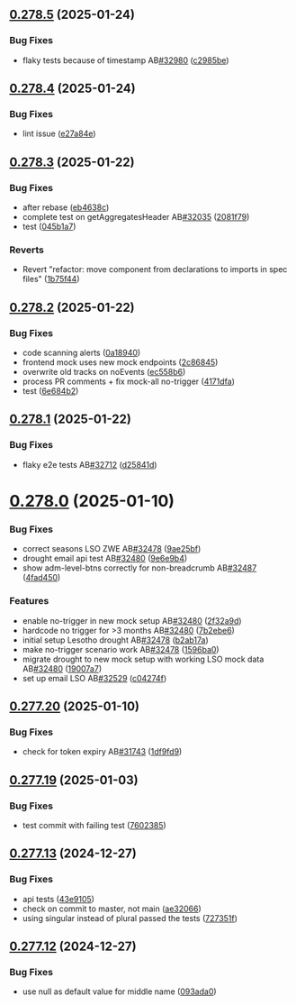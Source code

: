 ## [0.278.5](https://github.com/rodekruis/IBF-system/compare/v0.278.4...v0.278.5) (2025-01-24)


### Bug Fixes

* flaky tests because of timestamp AB[#32980](https://github.com/rodekruis/IBF-system/issues/32980) ([c2985be](https://github.com/rodekruis/IBF-system/commit/c2985bedd2d7182291ba2fa92eb8d998ceb21dca))



## [0.278.4](https://github.com/rodekruis/IBF-system/compare/v0.278.3...v0.278.4) (2025-01-24)


### Bug Fixes

* lint issue ([e27a84e](https://github.com/rodekruis/IBF-system/commit/e27a84e579b02f37244f08bda233114d2e7fce38))



## [0.278.3](https://github.com/rodekruis/IBF-system/compare/v0.278.2...v0.278.3) (2025-01-22)


### Bug Fixes

* after rebase ([eb4638c](https://github.com/rodekruis/IBF-system/commit/eb4638cc41dced31e1602e8d9b4e49c3b9beed14))
* complete test on getAggregatesHeader AB[#32035](https://github.com/rodekruis/IBF-system/issues/32035) ([2081f79](https://github.com/rodekruis/IBF-system/commit/2081f79480c4890e3edf998212e6a5ee4d5d32aa))
* test ([045b1a7](https://github.com/rodekruis/IBF-system/commit/045b1a74726ceabca074a467d689d24d065ef903))


### Reverts

* Revert "refactor: move component from declarations to imports in spec files" ([1b75f44](https://github.com/rodekruis/IBF-system/commit/1b75f44ac4d6cc3152a6ae22a2ac181900a194fd))



## [0.278.2](https://github.com/rodekruis/IBF-system/compare/v0.278.1...v0.278.2) (2025-01-22)


### Bug Fixes

* code scanning alerts ([0a18940](https://github.com/rodekruis/IBF-system/commit/0a18940b55d3d8cf5db501da20195dbcca8333ed))
* frontend mock uses new mock endpoints ([2c86845](https://github.com/rodekruis/IBF-system/commit/2c8684587c1d86854ea5dab88afed3cff41e821d))
* overwrite old tracks on noEvents ([ec558b6](https://github.com/rodekruis/IBF-system/commit/ec558b66916896b6f385575c65c129904c826f3c))
* process PR comments + fix mock-all no-trigger ([4171dfa](https://github.com/rodekruis/IBF-system/commit/4171dfa58826cd6d941bb25ec14b31c91eea8e3d))
* test ([6e684b2](https://github.com/rodekruis/IBF-system/commit/6e684b26d60f11b032ebf8311665e4319d0f80ee))



## [0.278.1](https://github.com/rodekruis/IBF-system/compare/v0.278.0...v0.278.1) (2025-01-22)


### Bug Fixes

* flaky e2e tests AB[#32712](https://github.com/rodekruis/IBF-system/issues/32712) ([d25841d](https://github.com/rodekruis/IBF-system/commit/d25841d1d28f1185b66edf9fd7cee9e2734a9448))



# [0.278.0](https://github.com/rodekruis/IBF-system/compare/v0.277.20...v0.278.0) (2025-01-10)


### Bug Fixes

* correct seasons LSO ZWE AB[#32478](https://github.com/rodekruis/IBF-system/issues/32478) ([9ae25bf](https://github.com/rodekruis/IBF-system/commit/9ae25bfa0d5243be01319f1d978c9bb726585f4e))
* drought email api test AB[#32480](https://github.com/rodekruis/IBF-system/issues/32480) ([9e6e9b4](https://github.com/rodekruis/IBF-system/commit/9e6e9b4a9d380cb0a8bc53175ace963bb60af1aa))
* show adm-level-btns correctly for non-breadcrumb AB[#32487](https://github.com/rodekruis/IBF-system/issues/32487) ([4fad450](https://github.com/rodekruis/IBF-system/commit/4fad450bb7d07c3af5e03fbfb75c465fd966f9a9))


### Features

* enable no-trigger in new mock setup AB[#32480](https://github.com/rodekruis/IBF-system/issues/32480) ([2f32a9d](https://github.com/rodekruis/IBF-system/commit/2f32a9d663e11c42328160dfc95e8936ff5e71ae))
* hardcode no trigger for >3 months AB[#32480](https://github.com/rodekruis/IBF-system/issues/32480) ([7b2ebe6](https://github.com/rodekruis/IBF-system/commit/7b2ebe653ce64dbce6d24d38a96729a1e4f37502))
* initial setup Lesotho drought AB[#32478](https://github.com/rodekruis/IBF-system/issues/32478) ([b2ab17a](https://github.com/rodekruis/IBF-system/commit/b2ab17a9dd70ef8eedcf2b4d80b593ed8f36122b))
* make no-trigger scenario work AB[#32478](https://github.com/rodekruis/IBF-system/issues/32478) ([1596ba0](https://github.com/rodekruis/IBF-system/commit/1596ba03627a9f29460b8b39f5069b51919efc39))
* migrate drought to new mock setup with working LSO mock data AB[#32480](https://github.com/rodekruis/IBF-system/issues/32480) ([19007a7](https://github.com/rodekruis/IBF-system/commit/19007a7c0d1bf4c2dbc4c67a41107df24b1be8d1))
* set up email LSO AB[#32529](https://github.com/rodekruis/IBF-system/issues/32529) ([c04274f](https://github.com/rodekruis/IBF-system/commit/c04274f91c2fae0e8b23ab594dc112a1f36b1a1a))



## [0.277.20](https://github.com/rodekruis/IBF-system/compare/v0.277.19...v0.277.20) (2025-01-10)


### Bug Fixes

* check for token expiry AB[#31743](https://github.com/rodekruis/IBF-system/issues/31743) ([1df9fd9](https://github.com/rodekruis/IBF-system/commit/1df9fd95685e8a2484a4d03987bc514131283278))



## [0.277.19](https://github.com/rodekruis/IBF-system/compare/v0.277.13...v0.277.19) (2025-01-03)


### Bug Fixes

* test commit with failing test ([7602385](https://github.com/rodekruis/IBF-system/commit/76023859d59048c0390276e4d00dded582a16b02))



## [0.277.13](https://github.com/rodekruis/IBF-system/compare/v0.277.12...v0.277.13) (2024-12-27)


### Bug Fixes

* api tests ([43e9105](https://github.com/rodekruis/IBF-system/commit/43e9105f1574d9c0703e7c48a2a7e01e98942bbe))
* check on commit to master, not main ([ae32066](https://github.com/rodekruis/IBF-system/commit/ae3206658e53b13da1ce75d468f1d4db2e9baff6))
* using singular instead of plural passed the tests ([727351f](https://github.com/rodekruis/IBF-system/commit/727351f808fc6d5449498291f0c33ff2958ab630))



## [0.277.12](https://github.com/rodekruis/IBF-system/compare/v0.277.11...v0.277.12) (2024-12-27)


### Bug Fixes

* use null as default value for middle name ([093ada0](https://github.com/rodekruis/IBF-system/commit/093ada00aa95c92c88db2f48c10e25f09a0dab97))



